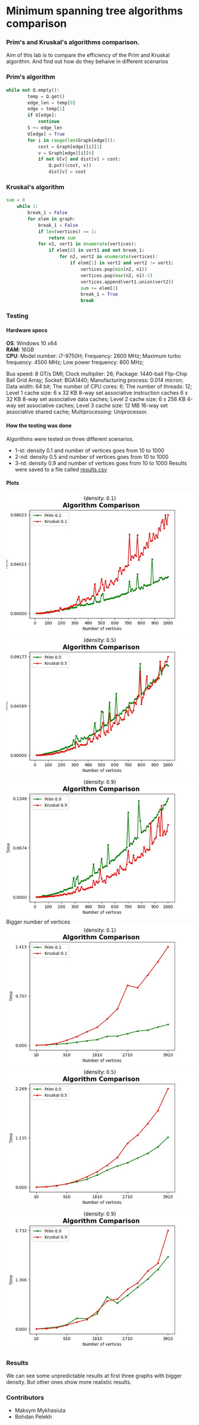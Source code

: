 # Minimum spanning tree algorithms comparison
### Prim's and Kruskal's algorithms comparison.
Aim of this lab is to compare the efficiency of the Prim and Kruskal algorithm. And find out how do they behaive in different scenarios
### Prim's algorithm
```python
while not Q.empty():
        temp = Q.get()
        edge_len = temp[0]
        edge = temp[1]
        if U[edge]:
            continue
        S += edge_len
        U[edge] = True
        for i in range(len(Graph[edge])):
            cost = Graph[edge][i][1]
            v = Graph[edge][i][0]
            if not U[v] and dist[v] > cost:
                Q.put((cost, v))
                dist[v] = cost
```

### Kruskal's algorithm
```python
sum = 0
    while 1:
        break_1 = False
        for elem in graph:
            break_1 = False
            if len(vertices) == 1:
                return sum
            for n1, vert1 in enumerate(vertices):
                if elem[0] in vert1 and not break_1:
                    for n2, vert2 in enumerate(vertices):
                        if elem[1] in vert2 and vert2 != vert1:
                            vertices.pop(min(n2, n1))
                            vertices.pop(max(n2, n1)-1)
                            vertices.append(vert1.union(vert2))
                            sum += elem[2]
                            break_1 = True
                            break
```

### Testing
#### Hardware specs
**OS**: Windows 10 x64 \
**RAM**: 16GB \
**CPU**:
Model number: i7-9750H;
Frequency:	2600 MHz;
Maximum turbo frequency:	4500 MHz;
Low power frequency:	800 MHz;

Bus speed:	8 GT/s DMI;
Clock multiplier:	26;
Package:	1440-ball Flip-Chip Ball Grid Array;
Socket:	BGA1440;
Manufacturing process:	0.014 micron;
Data width:	64 bit;
The number of CPU cores:	6;
The number of threads:	12;
Level 1 cache size:	6 x 32 KB 8-way set associative instruction caches
6 x 32 KB 8-way set associative data caches;
Level 2 cache size:	6 x 256 KB 4-way set associative caches;
Level 3 cache size:	12 MB 16-way set associative shared cache;
Multiprocessing:	Uniprocessor.
#### How the testing was done
Algorithms were tested on three different scenarios. 
 - 1-st: density 0.1 and number of vertices goes from 10 to 1000
 - 2-nd: density 0.5 and number of vertices goes from 10 to 1000
 - 3-rd: density 0.9 and number of vertices goes from 10 to 1000
Results were saved to a file called [results.csv](results.csv)
#### Plots
![Comparisons](images/density1.jpg)
![Comparisons](images/density5.jpg)
![Comparisons](images/density9.jpg)
Bigger number of vertices
![Comparisons](images/density1a.jpg)
![Comparisons](images/density5a.jpg)
![Comparisons](images/density9a.jpg)
### Results
We can see some unpredictable results at first three graphs with bigger density. But other ones show more realistic results.
### Contributors
* Maksym Mykhasiuta
* Bohdan Pelekh
